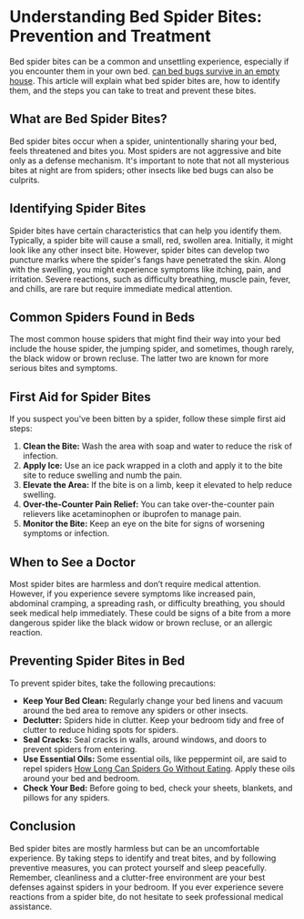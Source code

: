 # Understanding Bed Spider Bites: Prevention and Treatment

Bed spider bites can be a common and unsettling experience, especially if you encounter them in your own bed. [can bed bugs survive in an empty house](https://safepestsol.com/how-long-can-bed-bugs-live-in-an-empty-house/). This article will explain what bed spider bites are, how to identify them, and the steps you can take to treat and prevent these bites.

## What are Bed Spider Bites?

Bed spider bites occur when a spider, unintentionally sharing your bed, feels threatened and bites you. Most spiders are not aggressive and bite only as a defense mechanism. It's important to note that not all mysterious bites at night are from spiders; other insects like bed bugs can also be culprits.

## Identifying Spider Bites

Spider bites have certain characteristics that can help you identify them. Typically, a spider bite will cause a small, red, swollen area. Initially, it might look like any other insect bite. However, spider bites can develop two puncture marks where the spider's fangs have penetrated the skin. Along with the swelling, you might experience symptoms like itching, pain, and irritation. Severe reactions, such as difficulty breathing, muscle pain, fever, and chills, are rare but require immediate medical attention.

## Common Spiders Found in Beds

The most common house spiders that might find their way into your bed include the house spider, the jumping spider, and sometimes, though rarely, the black widow or brown recluse. The latter two are known for more serious bites and symptoms.

## First Aid for Spider Bites

If you suspect you've been bitten by a spider, follow these simple first aid steps:

1. **Clean the Bite:** Wash the area with soap and water to reduce the risk of infection.
2. **Apply Ice:** Use an ice pack wrapped in a cloth and apply it to the bite site to reduce swelling and numb the pain.
3. **Elevate the Area:** If the bite is on a limb, keep it elevated to help reduce swelling.
4. **Over-the-Counter Pain Relief:** You can take over-the-counter pain relievers like acetaminophen or ibuprofen to manage pain.
5. **Monitor the Bite:** Keep an eye on the bite for signs of worsening symptoms or infection.

## When to See a Doctor

Most spider bites are harmless and don’t require medical attention. However, if you experience severe symptoms like increased pain, abdominal cramping, a spreading rash, or difficulty breathing, you should seek medical help immediately. These could be signs of a bite from a more dangerous spider like the black widow or brown recluse, or an allergic reaction.

## Preventing Spider Bites in Bed

To prevent spider bites, take the following precautions:

- **Keep Your Bed Clean:** Regularly change your bed linens and vacuum around the bed area to remove any spiders or other insects.
- **Declutter:** Spiders hide in clutter. Keep your bedroom tidy and free of clutter to reduce hiding spots for spiders.
- **Seal Cracks:** Seal cracks in walls, around windows, and doors to prevent spiders from entering.
- **Use Essential Oils:** Some essential oils, like peppermint oil, are said to repel spiders [How Long Can Spiders Go Without Eating](https://safepestsol.com/how-long-can-spiders-go-without-eating/). Apply these oils around your bed and bedroom.
- **Check Your Bed:** Before going to bed, check your sheets, blankets, and pillows for any spiders.

## Conclusion

Bed spider bites are mostly harmless but can be an uncomfortable experience. By taking steps to identify and treat bites, and by following preventive measures, you can protect yourself and sleep peacefully. Remember, cleanliness and a clutter-free environment are your best defenses against spiders in your bedroom. If you ever experience severe reactions from a spider bite, do not hesitate to seek professional medical assistance.
